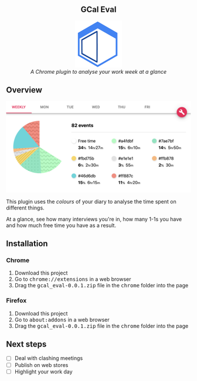 <h2 align="center">GCal Eval</h2>
<p align="center">
  <img
    alt="logo"
    src="dist/icons/icon128.png"
  />
  <br />
  <i>A Chrome plugin to analyse your work week at a glance</i>
</p>

## Overview

<img
    alt="demo"
    src="preview.png"
/>

This plugin uses the _colours_ of your diary to analyse the time spent on different things.

At a glance, see how many interviews you're in, how many 1-1s you have and how much free time you have as a result.


## Installation

### Chrome

1. Download this project
2. Go to <kbd>chrome://extensions</kbd> in a web browser
4. Drag the <kbd>gcal_eval-0.0.1.zip</kbd> file in the <kbd>chrome</kbd> folder into the page

### Firefox

1. Download this project
2. Go to <kbd>about:addons</kbd> in a web browser
4. Drag the <kbd>gcal_eval-0.0.1.zip</kbd> file in the <kbd>chrome</kbd> folder into the page

## Next steps

- [ ] Deal with clashing meetings
- [ ] Publish on web stores
- [ ] Highlight your work day
